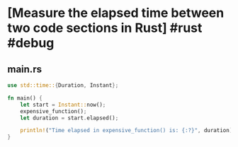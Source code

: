 # [Measure the elapsed time between two code sections in Rust] #rust #debug

## main.rs

```rust
use std::time::{Duration, Instant};

fn main() {
    let start = Instant::now();
    expensive_function();
    let duration = start.elapsed();

    println!("Time elapsed in expensive_function() is: {:?}", duration);
}
```

